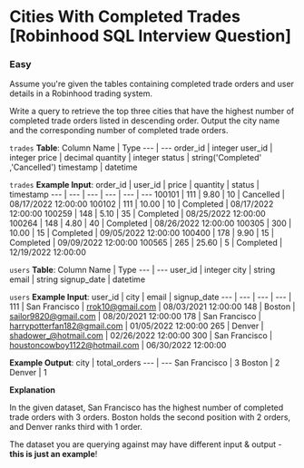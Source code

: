 # Cities With Completed Trades [Robinhood SQL Interview Question]

### Easy

Assume you're given the tables containing completed trade orders and user details in a Robinhood trading system.

Write a query to retrieve the top three cities that have the highest number of completed trade orders listed in descending order. Output the city name and the corresponding number of completed trade orders.

`trades` **Table**:
Column Name	| Type
--- | ---
order_id	| integer
user_id	| integer
price	| decimal
quantity	| integer
status	| string('Completed' ,'Cancelled')
timestamp	| datetime

`trades` **Example Input**:
order_id	| user_id	| price	| quantity	| status	| timestamp
--- | --- | --- | --- | --- | ---
100101	| 111	| 9.80	| 10	| Cancelled	| 08/17/2022 12:00:00
100102	| 111	| 10.00	| 10	| Completed	| 08/17/2022 12:00:00
100259	| 148	| 5.10	| 35	| Completed	| 08/25/2022 12:00:00
100264	| 148	| 4.80	| 40	| Completed	| 08/26/2022 12:00:00
100305	| 300	| 10.00	| 15	| Completed	| 09/05/2022 12:00:00
100400	| 178	| 9.90	| 15	| Completed	| 09/09/2022 12:00:00
100565	| 265	| 25.60	| 5	| Completed	| 12/19/2022 12:00:00

`users` **Table**:
Column Name	| Type
--- | ---
user_id	| integer
city	| string
email	| string
signup_date	| datetime

`users` **Example Input**:
user_id	| city	| email	| signup_date
--- | --- | --- | --- | 
111	| San Francisco	| rrok10@gmail.com	| 08/03/2021 12:00:00
148	| Boston	| sailor9820@gmail.com	| 08/20/2021 12:00:00
178	| San Francisco	| harrypotterfan182@gmail.com	| 01/05/2022 12:00:00
265	| Denver	| shadower_@hotmail.com	| 02/26/2022 12:00:00
300	| San Francisco	| houstoncowboy1122@hotmail.com	| 06/30/2022 12:00:00

**Example Output**:
city	| total_orders
--- | ---
San Francisco	| 3
Boston	| 2
Denver	| 1

**Explanation**

In the given dataset, San Francisco has the highest number of completed trade orders with 3 orders. Boston holds the second position with 2 orders, and Denver ranks third with 1 order.

The dataset you are querying against may have different input & output - **this is just an example**!
